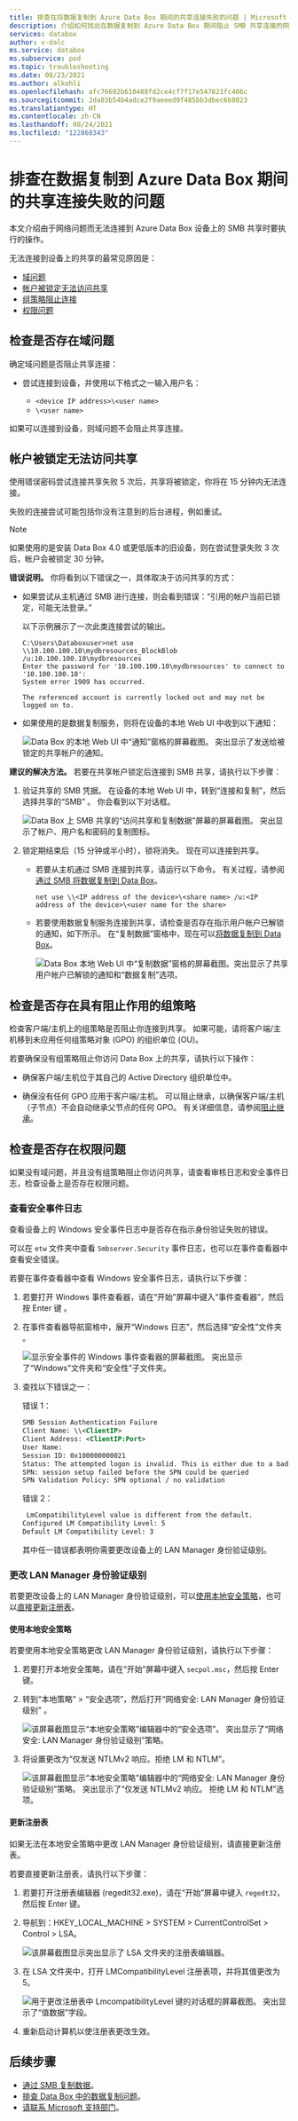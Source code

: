```yaml
---
title: 排查在将数据复制到 Azure Data Box 期间的共享连接失败的问题 | Microsoft Docs
description: 介绍如何找出在数据复制到 Azure Data Box 期间阻止 SMB 共享连接的网络问题。
services: databox
author: v-dalc
ms.service: databox
ms.subservice: pod
ms.topic: troubleshooting
ms.date: 08/23/2021
ms.author: alkohli
ms.openlocfilehash: afc76602b610488fd2ce4cf7f17e547821fc406c
ms.sourcegitcommit: 2da83b54b4adce2f9aeeed9f485bb3dbec6b8023
ms.translationtype: HT
ms.contentlocale: zh-CN
ms.lasthandoff: 08/24/2021
ms.locfileid: "122868343"
---
```

# <a name="troubleshoot-share-connection-failure-during-data-copy-to-azure-data-box"></a>排查在数据复制到 Azure Data Box 期间的共享连接失败的问题

本文介绍由于网络问题而无法连接到 Azure Data Box 设备上的 SMB 共享时要执行的操作。

无法连接到设备上的共享的最常见原因是：

- [域问题](#check-for-a-domain-issue)
- [帐户被锁定无法访问共享](#account-locked-out-of-share)
- [组策略阻止连接](#check-for-a-blocking-group-policy)
- [权限问题](#check-for-permissions-issues)

## <a name="check-for-a-domain-issue"></a>检查是否存在域问题

确定域问题是否阻止共享连接：

- 尝试连接到设备，并使用以下格式之一输入用户名：

    - `<device IP address>\<user name>`
    - `\<user name>`

如果可以连接到设备，则域问题不会阻止共享连接。

## <a name="account-locked-out-of-share"></a>帐户被锁定无法访问共享

使用错误密码尝试连接共享失败 5 次后，共享将被锁定，你将在 15 分钟内无法连接。
 
失败的连接尝试可能包括你没有注意到的后台进程，例如重试。

> [!NOTE]
> 如果使用的是安装 Data Box 4.0 或更低版本的旧设备，则在尝试登录失败 3 次后，帐户会被锁定 30 分钟。

**错误说明。** 你将看到以下错误之一，具体取决于访问共享的方式：

- 如果尝试从主机通过 SMB 进行连接，则会看到错误：“引用的帐户当前已锁定，可能无法登录。”

  以下示例展示了一次此类连接尝试的输出。

  ```
  C:\Users\Databoxuser>net use \\10.100.100.10\mydbresources_BlockBlob /u:10.100.100.10\mydbresources
  Enter the password for '10.100.100.10\mydbresources' to connect to '10.100.100.10':
  System error 1909 has occurred.
  
  The referenced account is currently locked out and may not be logged on to.
  ```

- 如果使用的是数据复制服务，则将在设备的本地 Web UI 中收到以下通知：

  ![Data Box 的本地 Web UI 中“通知”窗格的屏幕截图。 突出显示了发送给被锁定的共享帐户的通知。](media/data-box-troubleshoot-share-access/share-lock-01.png)


**建议的解决方法。** 若要在共享帐户锁定后连接到 SMB 共享，请执行以下步骤：

1. 验证共享的 SMB 凭据。 在设备的本地 Web UI 中，转到“连接和复制”，然后选择共享的“SMB” 。 你会看到以下对话框。

    ![Data Box 上 SMB 共享的“访问共享和复制数据”屏幕的屏幕截图。 突出显示了帐户、用户名和密码的复制图标。](media/data-box-troubleshoot-share-access/get-share-credentials-01.png)

1. 锁定期结束后（15 分钟或半小时），锁将消失。 现在可以连接到共享。

   - 若要从主机通过 SMB 连接到共享，请运行以下命令。 有关过程，请参阅[通过 SMB 将数据复制到 Data Box](data-box-deploy-copy-data.md#connect-to-data-box)。
  
     `net use \\<IP address of the device>\<share name> /u:<IP address of the device>\<user name for the share>`

   - 若要使用数据复制服务连接到共享，请检查是否存在指示用户帐户已解锁的通知，如下所示。 在“复制数据”窗格中，现在可以[将数据复制到 Data Box](data-box-deploy-copy-data-via-copy-service.md#copy-data-to-data-box)。

     ![Data Box 本地 Web UI 中“复制数据”窗格的屏幕截图。突出显示了共享用户帐户已解锁的通知和“数据复制”选项。](media/data-box-troubleshoot-share-access/share-lock-02.png)


## <a name="check-for-a-blocking-group-policy"></a>检查是否存在具有阻止作用的组策略

检查客户端/主机上的组策略是否阻止你连接到共享。 如果可能，请将客户端/主机移到未应用任何组策略对象 (GPO) 的组织单位 (OU)。

若要确保没有组策略阻止你访问 Data Box 上的共享，请执行以下操作：

* 确保客户端/主机位于其自己的 Active Directory 组织单位中。

* 确保没有任何 GPO 应用于客户端/主机。 可以阻止继承，以确保客户端/主机（子节点）不会自动继承父节点的任何 GPO。 有关详细信息，请参阅[阻止继承](/previous-versions/windows/it-pro/windows-server-2008-R2-and-2008/cc731076(v=ws.11))。

## <a name="check-for-permissions-issues"></a>检查是否存在权限问题

如果没有域问题，并且没有组策略阻止你访问共享，请查看审核日志和安全事件日志，检查设备上是否存在权限问题。

### <a name="review-security-event-logs"></a>查看安全事件日志

查看设备上的 Windows 安全事件日志中是否存在指示身份验证失败的错误。

可以在 `etw` 文件夹中查看 `Smbserver.Security` 事件日志，也可以在事件查看器中查看安全错误。

若要在事件查看器中查看 Windows 安全事件日志，请执行以下步骤：

1. 若要打开 Windows 事件查看器，请在“开始”屏幕中键入“事件查看器”，然后按 Enter 键 。

1. 在事件查看器导航窗格中，展开“Windows 日志”，然后选择“安全性”文件夹 。

    ![显示安全事件的 Windows 事件查看器的屏幕截图。 突出显示了“Windows”文件夹和“安全性”子文件夹。](media/data-box-troubleshoot-share-access/event-viewer-01.png)

3. 查找以下错误之一：

    错误 1：

    ```xml
    SMB Session Authentication Failure
    Client Name: \\<ClientIP>
    Client Address: <ClientIP:Port>
    User Name:
    Session ID: 0x100000000021
    Status: The attempted logon is invalid. This is either due to a bad username or authentication information. (0xC000006D)
    SPN: session setup failed before the SPN could be queried
    SPN Validation Policy: SPN optional / no validation
    ```
      
    错误 2：
    ```xml
     LmCompatibilityLevel value is different from the default.
    Configured LM Compatibility Level: 5
    Default LM Compatibility Level: 3   
    ```

    其中任一错误都表明你需要更改设备上的 LAN Manager 身份验证级别。
 
### <a name="change-lan-manager-authentication-level"></a>更改 LAN Manager 身份验证级别
 
若要更改设备上的 LAN Manager 身份验证级别，可以[使用本地安全策略](#use-local-security-policy)，也可以[直接更新注册表](#update-the-registry)。

#### <a name="use-local-security-policy"></a>使用本地安全策略

若要使用本地安全策略更改 LAN Manager 身份验证级别，请执行以下步骤：
 
1. 若要打开本地安全策略，请在“开始”屏幕中键入 `secpol.msc`，然后按 Enter 键。

1. 转到“本地策略” > “安全选项”，然后打开“网络安全: LAN Manager 身份验证级别”  。

    ![该屏幕截图显示“本地安全策略”编辑器中的“安全选项”。 突出显示了“网络安全: LAN Manager 身份验证级别”策略。](media/data-box-troubleshoot-share-access/security-policy-01.png)

1. 将设置更改为“仅发送 NTLMv2 响应。拒绝 LM 和 NTLM”。

    ![该屏幕截图显示“本地安全策略”编辑器中的“网络安全: LAN Manager 身份验证级别”策略。 突出显示了“仅发送 NTLMv2 响应。 拒绝 LM 和 NTLM”选项。](media/data-box-troubleshoot-share-access/security-policy-02.png)

#### <a name="update-the-registry"></a>更新注册表

如果无法在本地安全策略中更改 LAN Manager 身份验证级别，请直接更新注册表。

若要直接更新注册表，请执行以下步骤：

1. 若要打开注册表编辑器 (regedit32.exe)，请在“开始”屏幕中键入 `regedt32`，然后按 Enter 键。

1. 导航到：HKEY_LOCAL_MACHINE > SYSTEM > CurrentControlSet > Control > LSA。

    ![该屏幕截图显示突出显示了 LSA 文件夹的注册表编辑器。](media/data-box-troubleshoot-share-access/security-policy-03.png)

1. 在 LSA 文件夹中，打开 LMCompatibilityLevel 注册表项，并将其值更改为 5。

    ![用于更改注册表中 LmcompatibilityLevel 键的对话框的屏幕截图。 突出显示了“值数据”字段。](media/data-box-troubleshoot-share-access/security-policy-04.png)

1. 重新启动计算机以使注册表更改生效。

## <a name="next-steps"></a>后续步骤

- [通过 SMB 复制数据](data-box-deploy-copy-data.md)。
- [排查 Data Box 中的数据复制问题](data-box-troubleshoot.md)。
- [请联系 Microsoft 支持部门](data-box-disk-contact-microsoft-support.md)。